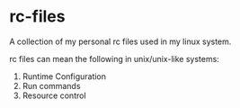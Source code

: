 # rc-files
A collection of my personal rc files used in my linux system.

rc files can mean the following in unix/unix-like systems:
1.	Runtime Configuration
2.	Run commands
3.	Resource control
